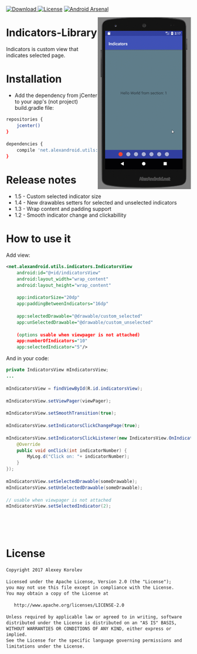 [ ![Download](https://api.bintray.com/packages/pulimet/utils/indicators/images/download.svg) ](https://bintray.com/pulimet/utils/indicators/_latestVersion)      [![License](https://img.shields.io/badge/license-Apache%202-green.svg)](https://www.apache.org/licenses/LICENSE-2.0)    [![Android Arsenal](https://img.shields.io/badge/Android%20Arsenal-Indicators-brightgreen.svg?style=flat)](http://android-arsenal.com/details/1/6177)

<img align="right" src="https://raw.githubusercontent.com/Pulimet/Indicators-Library/master/art/demo2.gif">

# Indicators-Library

Indicators is custom view that indicates selected page.

# Installation

- Add the dependency from jCenter to your app's (not project) build.gradle file:

```sh
repositories {
    jcenter()
}

dependencies {
    compile 'net.alexandroid.utils:indicators:1.5'
}
```



# Release notes
* 1.5 - Custom selected indicator size
* 1.4 - New drawables setters for selected and unselected indicators
* 1.3 - Wrap content and padding support
* 1.2 - Smooth indicator change and clickabillity


# How to use it

Add view:
```xml
<net.alexandroid.utils.indicators.IndicatorsView
    android:id="@+id/indicatorsView"
    android:layout_width="wrap_content"
    android:layout_height="wrap_content"

    app:indicatorSize="20dp"
    app:paddingBetweenIndicators="16dp"

    app:selectedDrawable="@drawable/custom_selected"
    app:unSelectedDrawable="@drawable/custom_unselected"
    
    (options usable when viewpager is not attached)
    app:numberOfIndicators="10"
    app:selectedIndicator="5"/>
```

And in your code:
```java
private IndicatorsView mIndicatorsView;
...
 
mIndicatorsView = findViewById(R.id.indicatorsView);

mIndicatorsView.setViewPager(viewPager);

mIndicatorsView.setSmoothTransition(true);

mIndicatorsView.setIndicatorsClickChangePage(true);

mIndicatorsView.setIndicatorsClickListener(new IndicatorsView.OnIndicatorClickListener() {
    @Override
    public void onClick(int indicatorNumber) {
        MyLog.d("Click on: "+ indicatorNumber);
    }
});

mIndicatorsView.setSelectedDrawable(someDrawable);
mIndicatorsView.setUnSelectedDrawable(someDrawable);

// usable when viewpager is not attached
mIndicatorsView.setSelectedIndicator(2);
```

 <br>  <br>  <br> 
# License

```
Copyright 2017 Alexey Korolev

Licensed under the Apache License, Version 2.0 (the "License");
you may not use this file except in compliance with the License.
You may obtain a copy of the License at

   http://www.apache.org/licenses/LICENSE-2.0

Unless required by applicable law or agreed to in writing, software
distributed under the License is distributed on an "AS IS" BASIS,
WITHOUT WARRANTIES OR CONDITIONS OF ANY KIND, either express or implied.
See the License for the specific language governing permissions and
limitations under the License.
```
